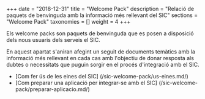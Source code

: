 +++
date        = "2018-12-31"
title       = "Welcome Pack"
description = "Relació de paquets de benvinguda amb la informació més rellevant del SIC"
sections    = "Welcome Pack"
taxonomies  = []
weight 		= 4
+++

Els welcome packs son paquets de benvinguda que es posen a disposició dels nous usuaris dels serveis el SIC.

En aquest apartat s'aniran afegint un seguit de documents temàtics amb la informació més rellevant en cada cas amb l'objectiu de donar resposta als dubtes o necessitats que puguin sorgir en el procés d'integració amb el SIC.

- [Com fer ús de les eines del SIC] (/sic-welcome-pack/us-eines.md/)
- [Com preparar una aplicació per integrar-se amb el SIC] (/sic-welcome-pack/preparar-aplicacio.md/)
